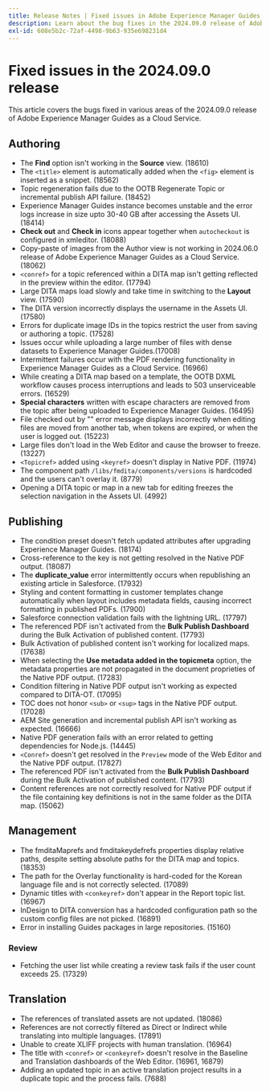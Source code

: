 ```yaml
---
title: Release Notes | Fixed issues in Adobe Experience Manager Guides, 2024.09.0 release
description: Learn about the bug fixes in the 2024.09.0 release of Adobe Experience Manager Guides as a Cloud Service.
exl-id: 608e5b2c-72af-4498-9b63-935e698231d4
---
```

# Fixed issues in the 2024.09.0 release 

This article covers the bugs fixed in various areas of the 2024.09.0 release of Adobe Experience Manager Guides as a Cloud Service.



## Authoring

- The **Find** option isn't working in the **Source** view. (18610)
- The `<title>` element is automatically added when the `<fig>` element is inserted as a snippet. (18562)
- Topic regeneration fails due to the OOTB Regenerate Topic or incremental publish API failure. (18452)
- Experience Manager Guides instance becomes unstable and the error logs increase in size upto 30-40 GB after accessing the Assets UI. (18414)
- **Check out** and **Check in** icons appear together when `autocheckout` is configured in xmleditor. (18088)
- Copy-paste of images from the Author view is not working in 2024.06.0 release of Adobe Experience Manager Guides as a Cloud Service.(18062)
- `<conref>` for a topic referenced within a DITA map isn't getting reflected in the preview within the editor. (17794)
- Large DITA maps load slowly and take time in switching to the **Layout** view. (17590)
- The DITA version incorrectly displays the username in the Assets UI. (17580)
- Errors for duplicate image IDs in the topics restrict the user from saving or authoring a topic. (17528)
- Issues occur while uploading a large number of files with dense datasets to Experience Manager Guides.(17008)
- Intermittent failures occur with the PDF rendering functionality in Experience Manager Guides as a Cloud Service. (16966)
- While creating a DITA map based on a template, the OOTB DXML workflow causes process interruptions and leads to 503 unserviceable errors. (16529)
- **Special characters** written with escape characters are removed from the topic after being uploaded to Experience Manager Guides. (16495)
- File checked out by "" error message displays incorrectly when editing files are moved from another tab, when tokens are expired, or when the user is logged out. (15223)
- Large files don't load in the Web Editor and cause the browser to freeze. (13227)
- `<Topicref>` added using `<keyref>` doesn't display in Native PDF. (11974)
- The component path `/libs/fmdita/components/versions` is hardcoded and the users can't overlay it. (8779)
- Opening a DITA topic or map in a new tab for editing freezes the selection navigation in the Assets UI. (4992)

## Publishing

- The condition preset doesn't fetch updated attributes after upgrading Experience Manager Guides. (18174)
- Cross-reference to the key is not getting resolved in the Native PDF output. (18087)
- The **duplicate_value** error intermittently occurs when republishing an existing article in Salesforce. (17932)
- Styling and content formatting in customer templates change automatically when layout includes metadata fields, causing incorrect formatting in published PDFs. (17900)
- Salesforce connection validation fails with the lightning URL. (17797)
- The referenced PDF isn't activated from the **Bulk Publish Dashboard** during the Bulk Activation of published content. (17793)
- Bulk Activation of published content isn't working for localized maps. (17638)
- When selecting the **Use metadata added in the topicmeta** option, the metadata properties are not propagated in the document proprieties of the Native PDF output. (17283)
- Condition filtering in Native PDF output isn't working as expected compared to DITA-OT. (17095)
- TOC does not honor `<sub>` or `<sup>` tags in the Native PDF output. (17028)
- AEM Site generation and incremental publish API isn't working as expected. (16666)
- Native PDF generation fails with an error related to getting dependencies for Node.js. (14445)
- `<Conref>` doesn't get resolved in the `Preview` mode of the Web Editor and the Native PDF output. (17827)
- The referenced PDF isn't activated from the **Bulk Publish Dashboard** during the Bulk Activation of published content. (17793)
- Content references are not correctly resolved for Native PDF output if the file containing key definitions is not in the same folder as the DITA map. (15062)

## Management

- The fmditaMaprefs and fmditakeydefrefs properties display relative paths, despite setting absolute paths for the DITA map and topics. (18353)
- The path for the Overlay functionality is hard-coded for the Korean language file and is not correctly selected. (17089)
- Dynamic titles with `<conkeyref>` don't appear in the Report topic list. (16967)
- InDesign to DITA conversion has a hardcoded configuration path so the custom config files are not picked. (16891)
- Error in installing Guides packages in large repositories. (15160)

### Review

- Fetching the user list while creating a review task fails if the user count exceeds 25. (17329)

## Translation

- The references of translated assets are not updated. (18086)
- References are not correctly filtered as Direct or Indirect while translating into multiple languages. (17891)
- Unable to create XLIFF projects with human translation. (16964)
- The title with `<conref>` or `<conkeyref>` doesn't resolve in the Baseline and Translation dashboards of the Web Editor. (16961, 16879)
- Adding an updated topic in an active translation project results in a duplicate topic and the process fails. (7688)


